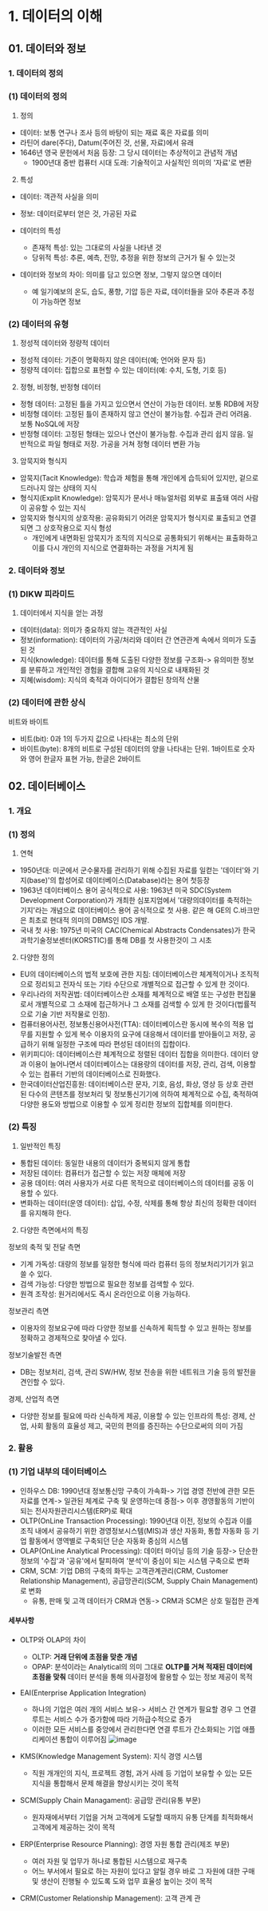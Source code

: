 # 1. 데이터의 이해
## 01. 데이터와 정보
### 1. 데이터의 정의
### (1) 데이터의 정의
1. 정의
* 데이터: 보통 연구나 조사 등의 바탕이 되는 재료 혹은 자료를 의미
* 라틴어 dare(주다), Datum(주어진 것, 선물, 자료)에서 유래
* 1646년 영국 문헌에서 처음 등장: 그 당시 데이터는 추상적이고 관념적 개념
    * 1900년대 중반 컴퓨터 시대 도래: 기술적이고 사실적인 의미의 '자료'로 변환

2. 특성
* 데이터: 객관적 사실을 의미
* 정보: 데이터로부터 얻은 것, 가공된 자료
* 데이터의 특성
    * 존재적 특성: 있는 그대로의 사실을 나타낸 것
    * 당위적 특성: 추론, 예측, 전망, 추정을 위한 정보의 근거가 될 수 있는것

* 데이터와 정보의 차이: 의미를 담고 있으면 정보, 그렇지 않으면 데이터
    * 예 일기예보의 온도, 습도, 풍향, 기압 등은 자료, 데이터들을 모아 추론과 추정이 가능하면 정보
 ### (2) 데이터의 유형
 1. 정성적 데이터와 정량적 데이터
* 정성적 데이터: 기준이 명확하지 않은 데이터(예; 언어와 문자 등)
* 정량적 데이터: 집합으로 표현할 수 있는 데이터(예: 수치, 도형, 기호 등)

2. 정형, 비정형, 반정형 데이터
* 정형 데이터: 고정된 틀을 가지고 있으면서 연산이 가능한 데이터. 보통 RDB에 저장
* 비정형 데이터: 고정된 틀이 존재하지 않고 연산이 불가능함. 수집과 관리 어려움. 보통 NoSQL에 저장
* 반정형 데이터: 고정된 형태는 있으나 연산이 불가능함. 수집과 관리 쉽지 않음. 일반적으로 파일 형태로 저장. 가공을 거쳐 정형 데이터 변환 가능

3. 암묵지와 형식지
* 암묵지(Tacit Knowledge): 학습과 체험을 통해 개인에게 습득되어 있지만, 겉으로 드러나지 않는 상태의 지식
* 형식지(Explit Knowledge): 암묵지가 문서나 매뉴얼처럼 외부로 표출돼 여러 사람이 공유할 수 있는 지식
* 암묵지와 형식지의 상호작용: 공유화되기 어려운 암묵지가 형식지로 표출되고 연결되면 그 상호작용으로 지식 형성
    * 개인에게 내면화된 암묵지가 조직의 지식으로 공통화되기 위해서는 표출화하고 이를 다시 개인의 지식으로 연결화하는 과정을 거치게 됨

### 2. 데이터와 정보
### (1) DIKW 피라미드
1. 데이터에서 지식을 얻는 과정
* 데이터(data): 의미가 중요하지 않는 객관적인 사실
* 정보(information): 데이터의 가공/처리와 데이터 간 연관관계 속에서 의미가 도출된 것
* 지식(knowledge): 데이터를 통해 도출된 다양한 정보를 구조화-> 유의미한 정보를 분류하고 개인적인 경험을 결합해 고유의 지식으로 내재화된 것
* 지혜(wisdom): 지식의 축적과 아이디어가 결합된 창의적 산물

### (2) 데이터에 관한 상식
비트와 바이트
* 비트(bit): 0과 1의 두가지 값으로 나타내는 최소의 단위
* 바이트(byte): 8개의 비트로 구성된 데이터의 양을 나타내는 단위. 1바이트로 숫자와 영어 한글자 표현 가능, 한글은 2바이트

## 02. 데이터베이스
### 1. 개요
### (1) 정의
1. 연혁
* 1950년대: 미군에서 군수물자를 관리하기 위해 수집된 자료를 일컫는 '데이터'와 기지(base)'의 합성어로 데이터베이스(Database)라는 용어 첫등장
* 1963년 데이터베이스 용어 공식적으로 사용: 1963년 미국 SDC(System Development Corporation)가 개최한 심포지엄에서 '대량의데이터를 축적하는 기지'라는 개념으로 데이터베이스 용어 공식적으로 첫 사용. 같은 해 GE의 C.바크만은 최초로 현대적 의미의 DBMS인 IDS 개발.
* 국내 첫 사용: 1975년 미국의 CAC(Chemical Abstracts Condensates)가 한국과학기술정보센터(KORSTIC)를 통해 DB를 첫 사용한것이 그 시초

2. 다양한 정의
* EU의 데이터베이스의 법적 보호에 관한 지침: 데이터베이스란 체계적이거나 조직적으로 정리되고 전자식 또는 기타 수단으로 개별적으로 접근할 수 있게 한 것이다.
* 우리나라의 저작권법: 데이터베이스란 소재를 체계적으로 배열 또는 구성한 편집물로서 개별적으로 그 소재에 접근하거나 그 소재를 검색할 수 있게 한 것이다(법률적으로 기술 기반 저작물로 인정).
* 컴퓨터용어사전, 정보통신용어사전(TTA): 데이터베이스란 동시에 복수의 적용 업무를 지원할 수 있게 복수 이용자의 요구에 대응해서 데이터를 받아들이고 저장, 공급하기 위해 일정한 구조에 따라 편성된 데이터의 집합이다.
* 위키피디아: 데이터베이스란 체계적으로 정렬된 데이터 집합을 의미한다. 데이터 양과 이용이 늘어나면서 데이터베이스는 대용량의 데이터를 저장, 관리, 검색, 이용할 수 있는 컴퓨터 기반의 데이터베이스로 진화했다.
* 한국데이터산업진흥원: 데이터베이스란 문자, 기호, 음성, 화상, 영상 등 상호 관련된 다수의 콘텐츠를 정보처리 및 정보통신기기에 의하여 체계적으로 수집, 축적하여 다양한 용도와 방법으로 이용할 수 있게 정리한 정보의 집합체를 의미한다.

### (2) 특징
1. 일반적인 특징
* 통합된 데이터: 동일한 내용의 데이터가 중복되지 않게 통합
* 저장된 데이터: 컴퓨터가 접근할 수 있는 저장 매체에 저장
* 공용 데이터: 여러 사용자가 서로 다른 목적으로 데이터베이스의 데이터를 공동 이용할 수 있다.
* 변화하는 데이터(운영 데이터): 삽입, 수정, 삭제를 통해 항상 최신의 정확한 데이터를 유지해햐 한다.

2. 다양한 측면에서의 특징

정보의 축적 및 전달 측면
* 기계 가독성: 대량의 정보를 일정한 형식에 따라 컴퓨터 등의 정보처리기기가 읽고 쓸 수 있다.
* 검색 가능성: 다양한 방법으로 필요한 정보를 검색할 수 있다.
* 원격 조작성: 원거리에서도 즉시 온라인으로 이용 가능하다.

정보관리 측면
* 이용자의 정보요구에 따라 다양한 정보를 신속하게 획득할 수 있고 원하는 정보를 정확하고 경제적으로 찾아낼 수 있다.

정보기술발전 측면
* DB는 정보처리, 검색, 관리 SW/HW, 정보 전송을 위한 네트워크 기술 등의 발전을 견인할 수 있다.

경제, 산업적 측면
* 다양한 정보를 필요에 따라 신속하게 제공, 이용할 수 있는 인프라의 특성: 경제, 산업, 사회 활동의 효율성 제고, 국민의 편의를 증진하는 수단으로써의 의미 가짐

### 2. 활용
### (1) 기업 내부의 데이터베이스
* 인하우스 DB: 1990년대 정보통신망 구축이 가속화-> 기업 경영 전반에 관한 모든 자료를 연계-> 일관된 체계로 구축 및 운영하는데 중점-> 이후 경영활동의 기반이 되는 전사자원관리시스템(ERP)로 확대
* OLTP(OnLine Transaction Processing): 1990년대 이전, 정보의 수집과 이를 조직 내에서 공유하기 위한 경영정보시스템(MIS)과 생산 자동화, 통합 자동화 등 기업 활동에서 영역별로 구축되던 단순 자동화 중심의 시스템
* OLAP(OnLine Analytical Processing): 데이터 마이닝 등의 기술 등장-> 단순한 정보의 '수집'과 '공유'에서 탈피하여 '분석'이 중심이 되는 시스템 구축으로 변화
* CRM, SCM: 기업 DB의 구축의 화두는 고객관계관리(CRM, Customer Relationship Management), 공급망관리(SCM, Supply Chain Management)로 변화
    * 유통, 판매 및 고객 데이터가 CRM과 연동-> CRM과 SCM은 상호 밀접한 관계

#### 세부사항
* OLTP와 OLAP의 차이
    * OLTP: **거래 단위에 초점을 맞춘 개념**
    * OPAP: 분석이라는 Analytical의 의미 그대로 **OLTP를 거쳐 적재된 데이터에 초점을 맞춰** 데이터 분석을 통해 의사결정에 활용할 수 있는 정보 제공이 목적
 
* EAI(Enterprise Application Integration)
    * 하나의 기업은 여러 개의 서비스 보유-> 서비스 간 연계가 필요할 경우 그 연결 루트는 서비스 수가 증가함에 따라 기하급수적으로 증가
    * 이러한 모든 서비스를 중앙에서 관리한다면 연결 루트가 간소화되는 기업 애플리케이션 통합이 이루어짐
![image](https://github.com/qlkdkd/2-winter/assets/71871927/bd4aef69-245b-4e40-8e2d-1812e7057524)

* KMS(Knowledge Management System): 지식 경영 시스템
    * 직원 개개인의 지식, 프로젝트 경험, 과거 사례 등 기업이 보유할 수 있는 모든 지식을 통합해서 문제 해결을 향상시키는 것이 목적

* SCM(Supply Chain Managament): 공급망 관리(유통 부문)
    * 원자재에서부터 기업을 거쳐 고객에게 도달할 때까지 유통 단계를 최적화해서 고객에게 제공하는 것이 목적
 
* ERP(Enterprise Resource Planning): 경영 자원 통합 관리(제조 부문)
    * 여러 자원 및 업무가 하나로 통합된 시스템으로 재구축
    * 어느 부서에서 필요로 하는 자원이 있다고 알릴 경우 바로 그 자원에 대한 구매 및 생산이 진행될 수 있도록 도와 업무 효율성 높이는 것이 목적
 
* CRM(Customer Relationship Management): 고객 관계 관
